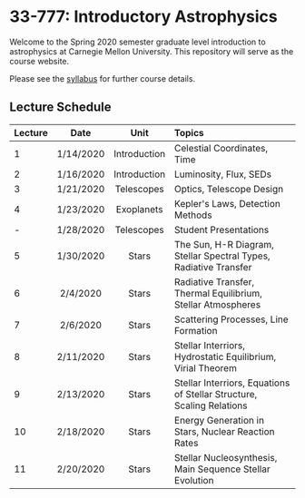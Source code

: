# 33-777: Introductory Astrophysics

Welcome to the Spring 2020 semester graduate level introduction to astrophysics at Carnegie Mellon University.  This repository will serve as the course website. 

Please see the [syllabus](./Syllabus.pdf) for further course details.  

## Lecture Schedule

| Lecture | Date      | Unit         | Topics |
| --------|:---------:| :-----------:| :------|
| 1       | 1/14/2020 | Introduction | Celestial Coordinates, Time |
| 2       | 1/16/2020 | Introduction | Luminosity, Flux, SEDs |
| 3       | 1/21/2020 | Telescopes   | Optics, Telescope Design |
| 4       | 1/23/2020 | Exoplanets   | Kepler's Laws, Detection Methods |
| -       | 1/28/2020 | Telescopes   | Student Presentations |
| 5       | 1/30/2020 | Stars        | The Sun, H-R Diagram, Stellar Spectral Types, Radiative Transfer|
| 6       | 2/4/2020  | Stars        | Radiative Transfer, Thermal Equilibrium, Stellar Atmospheres |
| 7       | 2/6/2020  | Stars        | Scattering Processes, Line Formation |
| 8       | 2/11/2020 | Stars        | Stellar Interriors, Hydrostatic Equilibrium, Virial Theorem |
| 9       | 2/13/2020 | Stars        | Stellar Interriors, Equations of Stellar Structure, Scaling Relations |
| 10      | 2/18/2020 | Stars        | Energy Generation in Stars, Nuclear Reaction Rates |
| 11      | 2/20/2020 | Stars        | Stellar Nucleosynthesis, Main Sequence Stellar Evolution |